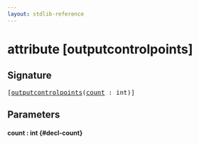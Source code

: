```yaml
---
layout: stdlib-reference
---
```


# attribute [outputcontrolpoints]

## Signature

<pre>
[<a href="/stdlib-reference/attributes/outputcontrolpoints">outputcontrolpoints</a>(<a href="/stdlib-reference/attributes/outputcontrolpoints#decl-count" class="code_param">count</a> : <span class="code_keyword">int</span>)]
</pre>

## Parameters

#### count  : int {#decl-count}

